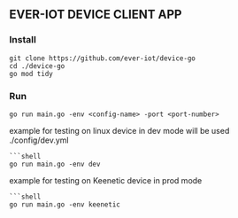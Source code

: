 ## EVER-IOT DEVICE CLIENT APP

### Install

```shell
git clone https://github.com/ever-iot/device-go
cd ./device-go
go mod tidy
```

### Run

```shell
go run main.go -env <config-name> -port <port-number>
```
example for testing on linux device in dev mode will be used ./config/dev.yml
```
```shell
go run main.go -env dev
```

example for testing on Keenetic device in prod mode
```
```shell
go run main.go -env keenetic 
```
